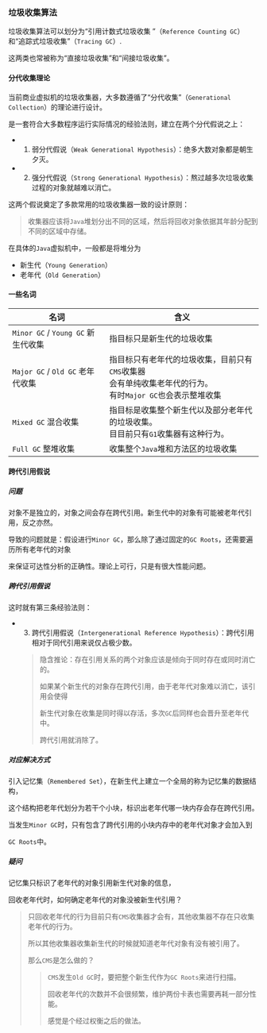 ### 垃圾收集算法

垃圾收集算法可以划分为“引用计数式垃圾收集 ”（`Reference Counting GC`）和“追踪式垃圾收集”（`Tracing GC`）.

这两类也常被称为“直接垃圾收集”和“间接垃圾收集”。



#### 分代收集理论

当前商业虚拟机的垃圾收集器，大多数遵循了“分代收集”（`Generational Collection`）的理论进行设计。

是一套符合大多数程序运行实际情况的经验法则，建立在两个分代假说之上：

* 1) 弱分代假说（`Weak Generational Hypothesis`）：绝多大数对象都是朝生夕灭。
* 2) 强分代假说（`Strong Generational Hypothesis`）：熬过越多次垃圾收集过程的对象就越难以消亡。

这两个假说奠定了多款常用的垃圾收集器一致的设计原则：

> 收集器应该将`Java`堆划分出不同的区域，然后将回收对象依据其年龄分配到不同的区域中存储。

在具体的`Java`虚拟机中，一般都是将堆分为

* 新生代（`Young Generation`）
* 老年代（`Old Generation`）



#### 一些名词

| 名词                               | 含义                                                         |
| ---------------------------------- | ------------------------------------------------------------ |
| `Minor GC` / `Young GC` 新生代收集 | 指目标只是新生代的垃圾收集                                   |
| `Major GC` / `Old GC` 老年代收集   | 指目标只有老年代的垃圾收集，目前只有`CMS`收集器<br />会有单纯收集老年代的行为。<br />有时`Major GC`也会表示整堆收集 |
| `Mixed GC` 混合收集                | 指目标是收集整个新生代以及部分老年代的垃圾收集。<br />目目前只有`G1`收集器有这种行为。 |
| `Full GC` 整堆收集                 | 收集整个`Java`堆和方法区的垃圾收集                           |



#### 跨代引用假说

##### 问题

对象不是独立的，对象之间会存在跨代引用。新生代中的对象有可能被老年代引用，反之亦然。

导致的问题就是：假设进行`Minor GC`，那么除了通过固定的`GC Roots`，还需要遍历所有老年代的对象

来保证可达性分析的正确性。理论上可行，只是有很大性能问题。

##### 跨代引用假说

这时就有第三条经验法则：

* 3) 跨代引用假说（`Intergenerational Reference Hypothesis`）：跨代引用相对于同代引用来说仅占极少数。

  > 隐含推论：存在引用关系的两个对象应该是倾向于同时存在或同时消亡的。
  >
  > 如果某个新生代的对象存在跨代引用，由于老年代对象难以消亡，该引用会使得
  >
  > 新生代对象在收集是同时得以存活，多次`GC`后同样也会晋升至老年代中。
  >
  > 跨代引用就消除了。

##### 对应解决方式

引入记忆集（`Remembered Set`），在新生代上建立一个全局的称为记忆集的数据结构，

这个结构把老年代划分为若干个小块，标识出老年代哪一块内存会存在跨代引用。

当发生`Minor GC`时，只有包含了跨代引用的小块内存中的老年代对象才会加入到

`GC Roots`中。

##### 疑问

记忆集只标识了老年代的对象引用新生代对象的信息，

回收老年代时，如何确定老年代的对象没被新生代引用？

> 只回收老年代的行为目前只有`CMS`收集器才会有，其他收集器不存在只收集老年代的行为。
>
> 所以其他收集器收集新生代的时候就知道老年代对象有没有被引用了。
>
> 那么`CMS`是怎么做的？
>
> > `CMS`发生`Old GC`时，要把整个新生代作为`GC Roots`来进行扫描。
> >
> > 回收老年代的次数并不会很频繁，维护两份卡表也需要再耗一部分性能。
> >
> > 感觉是个经过权衡之后的做法。

